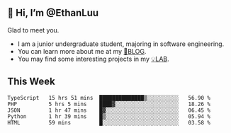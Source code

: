 ## 👋 Hi, I’m @EthanLuu

Glad to meet you.

- I am a junior undergraduate student, majoring in software engineering.
- You can learn more about me at my [📝BLOG](https://blog.ethanloo.top).
- You may find some interesting projects in my [💡LAB](https://lab.ethanloo.top).

## This Week
<!--START_SECTION:waka-->
```text
TypeScript   15 hrs 51 mins  ██████████████▒░░░░░░░░░░   56.90 % 
PHP          5 hrs 5 mins    ████▓░░░░░░░░░░░░░░░░░░░░   18.26 % 
JSON         1 hr 47 mins    █▓░░░░░░░░░░░░░░░░░░░░░░░   06.45 % 
Python       1 hr 39 mins    █▒░░░░░░░░░░░░░░░░░░░░░░░   05.94 % 
HTML         59 mins         █░░░░░░░░░░░░░░░░░░░░░░░░   03.58 % 
```
<!--END_SECTION:waka-->
